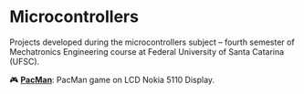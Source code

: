 # Microcontrollers

Projects developed during the microcontrollers subject – fourth semester of Mechatronics Engineering course at Federal University of Santa Catarina (UFSC).

:video_game: **[PacMan](https://github.com/jesuinovieira/microcontrollers/tree/master/PacMan)**: PacMan game on LCD Nokia 5110 Display.

